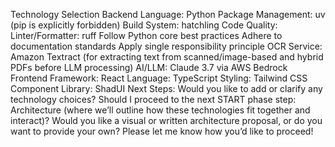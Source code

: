 Technology Selection
Backend
Language: Python
Package Management: uv (pip is explicitly forbidden)
Build System: hatchling
Code Quality:
Linter/Formatter: ruff
Follow Python core best practices
Adhere to documentation standards
Apply single responsibility principle
OCR Service: Amazon Textract (for extracting text from scanned/image-based and hybrid PDFs before LLM processing)
AI/LLM: Claude 3.7 via AWS Bedrock
Frontend
Framework: React
Language: TypeScript
Styling: Tailwind CSS
Component Library: ShadUI
Next Steps:
Would you like to add or clarify any technology choices?
Should I proceed to the next START phase step: Architecture (where we’ll outline how these technologies fit together and interact)?
Would you like a visual or written architecture proposal, or do you want to provide your own?
Please let me know how you’d like to proceed!